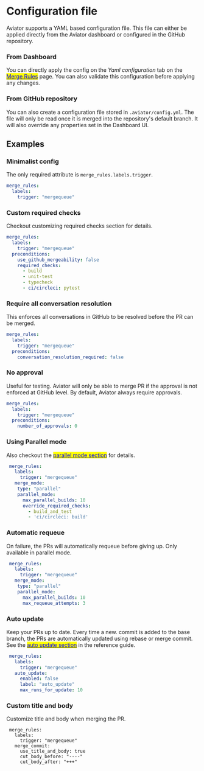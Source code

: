 # Configuration file

Aviator supports a YAML based configuration file. This file can either be applied directly from the Aviator dashboard or configured in the GitHub repository.

### From Dashboard

You can directly apply the config on the _Yaml configuration_ tab on the[ <mark style="color:blue;">Merge Rules</mark>](https://app.aviator.co/github/rules) page. You can also validate this configuration before applying any changes.

### From GitHub repository

You can also create a configuration file stored in `.aviator/config.yml`. The file will only be read once it is merged into the repository's default branch. It will also override any properties set in the Dashboard UI.

## Examples

### Minimalist config

The only required attribute is `merge_rules.labels.trigger`.

```yaml
merge_rules:
  labels:
    trigger: "mergequeue"
```

### Custom required checks

Checkout customizing required checks section for details.

```yaml
merge_rules:
  labels:
    trigger: "mergequeue"
  preconditions:
    use_github_mergeability: false
    required_checks:
      - build
      - unit-test
      - typecheck
      - ci/circleci: pytest

```

### Require all conversation resolution

This enforces all conversations in GitHub to be resolved before the PR can be merged.

```yaml
merge_rules:
  labels:
    trigger: "mergequeue"
  preconditions:
    conversation_resolution_required: false
```

### No approval

Useful for testing. Aviator will only be able to merge PR if the approval is not enforced at GitHub level. By default, Aviator always require approvals.

```yaml
merge_rules:
  labels:
    trigger: "mergequeue"
  preconditions:
    number_of_approvals: 0
```

### Using Parallel mode

Also checkout the [<mark style="color:blue;">parallel mode section</mark>](../advanced-concepts/parallel-mode/) for details.

```yaml
 merge_rules:
   labels:
     trigger: "mergequeue"
   merge_mode:
    type: "parallel"
    parallel_mode:
      max_parallel_builds: 10
      override_required_checks:
        - build_and_test
        - 'ci/circleci: build'
```

### Automatic requeue

On failure, the PRs will automatically requeue before giving up. Only available in parallel mode.

```yaml
 merge_rules:
   labels:
     trigger: "mergequeue"
   merge_mode:
    type: "parallel"
    parallel_mode:
      max_parallel_builds: 10
      max_requeue_attempts: 3
```

### Auto update

Keep your PRs up to date. Every time a new. commit is added to the base branch, the PRs are automatically updated using rebase or merge commit. See the [<mark style="color:blue;">auto update section</mark>](complete-reference-guide.md#auto-update) in the reference guide.

```yaml
 merge_rules:
   labels:
     trigger: "mergequeue"
   auto_update:
     enabled: false
     label: "auto_update"
     max_runs_for_update: 10
```

### Custom title and body

Customize title and body when merging the PR.

```
 merge_rules:
   labels:
     trigger: "mergequeue"
   merge_commit:
     use_title_and_body: true
     cut_body_before: "----"
     cut_body_after: "+++"
```
